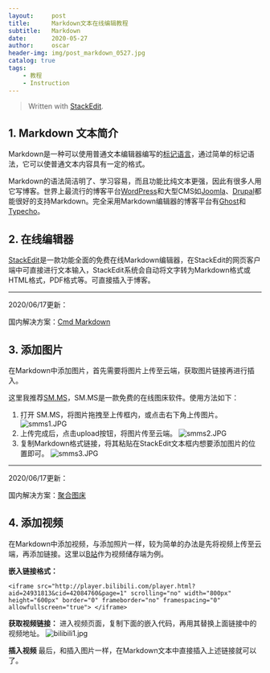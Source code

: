 ```yaml
---
layout:     post
title:      Markdown文本在线编辑教程
subtitle:   Markdown
date:       2020-05-27
author:     oscar
header-img: img/post_markdown_0527.jpg
catalog: true
tags:
    - 教程
    - Instruction
---
```




> Written with [StackEdit](https://stackedit.io/).

## 1. Markdown 文本简介
Markdown是一种可以使用普通文本编辑器编写的[标记语言](https://baike.baidu.com/item/%E6%A0%87%E8%AE%B0%E8%AF%AD%E8%A8%80/5964436)，通过简单的标记语法，它可以使普通文本内容具有一定的格式。

Markdown的语法简洁明了、学习容易，而且功能比纯文本更强，因此有很多人用它写博客。世界上最流行的博客平台[WordPress](https://baike.baidu.com/item/WordPress)和大型CMS如[Joomla](https://baike.baidu.com/item/Joomla)、[Drupal](https://baike.baidu.com/item/Drupal)都能很好的支持Markdown。完全采用Markdown编辑器的博客平台有[Ghost](https://baike.baidu.com/item/Ghost/17013737)和[Typecho](https://baike.baidu.com/item/Typecho)。

## 2. 在线编辑器
[StackEdit](https://stackedit.io/)是一款功能全面的免费在线Markdown编辑器，在StackEdit的网页客户端中可直接进行文本输入，StackEdit系统会自动将文字转为Markdown格式或HTML格式，PDF格式等。可直接插入于博客。


----------
2020/06/17更新：

国内解决方案：[Cmd Markdown][1]


## 3. 添加图片
在Markdown中添加图片，首先需要将图片上传至云端，获取图片链接再进行插入。

这里我推荐[SM.MS](https://sm.ms/)，SM.MS是一款免费的在线图床软件。使用方法如下：



 1. 打开 SM.MS，将图片拖拽至上传框内，或点击右下角上传图片。
 ![smms1.JPG](https://i.loli.net/2020/05/28/USEL5jDZKkRBp2l.jpg)
 2. 上传完成后，点击upload按钮，将图片传至云端。
 ![smms2.JPG](https://i.loli.net/2020/05/28/cBQw15qKyYP2Oex.jpg)
3. 复制Markdown格式链接，将其粘贴在StackEdit文本框内想要添加图片的位置即可。
![smms3.JPG](https://i.loli.net/2020/05/28/9PFwbmdE8ao3QxW.jpg)


----------
2020/06/17更新：

国内解决方案：[聚合图床][2]

## 4. 添加视频
在Markdown中添加视频，与添加照片一样，较为简单的办法是先将视频上传至云端，再添加链接。这里以[B站](https://www.bilibili.com/)作为视频储存端为例。


**嵌入链接格式：**

    <iframe src="http://player.bilibili.com/player.html?aid=24931813&cid=42084760&page=1" scrolling="no" width="800px" height="600px" border="0" frameborder="no" framespacing="0" allowfullscreen="true"> </iframe>

**获取视频链接：**
进入视频页面，复制下面的嵌入代码，再用其替换上面链接中的视频地址。
![bilibili1.jpg](https://i.loli.net/2020/05/28/SEMDjL2PfZRVsyi.jpg)

**插入视频**
最后，和插入图片一样，在Markdown文本中直接插入上述链接就可以了。
    


  [1]: https://www.zybuluo.com/cmd/#
  [2]: https://www.superbed.cn/
